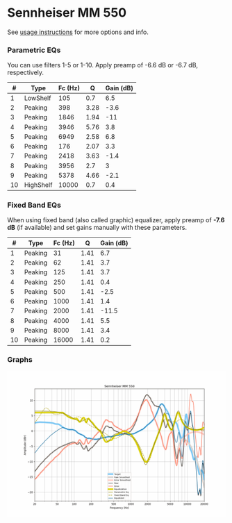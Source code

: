 # Sennheiser MM 550
See [usage instructions](https://github.com/jaakkopasanen/AutoEq#usage) for more options and info.

### Parametric EQs
You can use filters 1-5 or 1-10. Apply preamp of -6.6 dB or -6.7 dB, respectively.

|   # | Type      |   Fc (Hz) |    Q |   Gain (dB) |
|-----|-----------|-----------|------|-------------|
|   1 | LowShelf  |       105 | 0.7  |         6.5 |
|   2 | Peaking   |       398 | 3.28 |        -3.6 |
|   3 | Peaking   |      1846 | 1.94 |       -11   |
|   4 | Peaking   |      3946 | 5.76 |         3.8 |
|   5 | Peaking   |      6949 | 2.58 |         6.8 |
|   6 | Peaking   |       176 | 2.07 |         3.3 |
|   7 | Peaking   |      2418 | 3.63 |        -1.4 |
|   8 | Peaking   |      3956 | 2.7  |         3   |
|   9 | Peaking   |      5378 | 4.66 |        -2.1 |
|  10 | HighShelf |     10000 | 0.7  |         0.4 |

### Fixed Band EQs
When using fixed band (also called graphic) equalizer, apply preamp of **-7.6 dB** (if available) and set gains manually with these parameters.

|   # | Type    |   Fc (Hz) |    Q |   Gain (dB) |
|-----|---------|-----------|------|-------------|
|   1 | Peaking |        31 | 1.41 |         6.7 |
|   2 | Peaking |        62 | 1.41 |         3.7 |
|   3 | Peaking |       125 | 1.41 |         3.7 |
|   4 | Peaking |       250 | 1.41 |         0.4 |
|   5 | Peaking |       500 | 1.41 |        -2.5 |
|   6 | Peaking |      1000 | 1.41 |         1.4 |
|   7 | Peaking |      2000 | 1.41 |       -11.5 |
|   8 | Peaking |      4000 | 1.41 |         5.5 |
|   9 | Peaking |      8000 | 1.41 |         3.4 |
|  10 | Peaking |     16000 | 1.41 |         0.2 |

### Graphs
![](./Sennheiser%20MM%20550.png)
